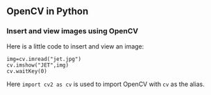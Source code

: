 ## OpenCV in Python

### Insert and view images using OpenCV

Here is a little code to insert and view an image:
```import cv2 as cv
img=cv.imread("jet.jpg")
cv.imshow("JET",img)
cv.waitKey(0)
```
Here ```import cv2 as cv``` is used to import OpenCV with ```cv``` as the alias.
